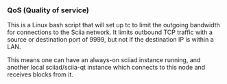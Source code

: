 ### QoS (Quality of service) ###

This is a Linux bash script that will set up tc to limit the outgoing bandwidth for connections to the Sciia network. It limits outbound TCP traffic with a source or destination port of 9999, but not if the destination IP is within a LAN.

This means one can have an always-on sciiad instance running, and another local sciiad/sciia-qt instance which connects to this node and receives blocks from it.
